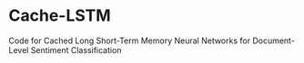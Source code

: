 # Cache-LSTM
Code for  Cached Long Short-Term Memory Neural Networks for Document-Level Sentiment Classification 
